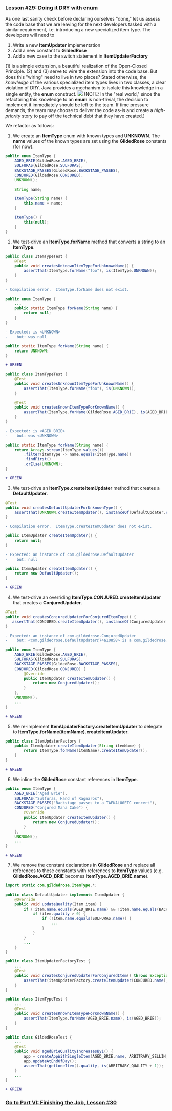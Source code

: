 ### Lesson #29: Doing it DRY with enum
As one last sanity check before declaring ourselves "done," let us assess the code base that we are leaving for the next developers tasked with a similar requirement, i.e. introducing a new specialized item type.  The developers will need to 
1. Write a new **ItemUpdater** implementation
2. Add a new constant to **GildedRose**
3. Add a new case to the switch statement in **ItemUpdaterFactory**

(1) is a simple extension, a beautiful realization of the Open-Closed Principle.  (2) and (3) serve to wire the extension into the code base.  But does this "wiring" need to live in two places?  Stated otherwise, the *knowledge* of the various specialized item types lives in two classes, a clear violation of DRY.  Java provides a mechanism to isolate this knowledge in a single entity, the **enum** construct.
![](https://github.com/d215steinberg/GildedRose-Java/blob/Lesson%2329/images/Lesson%20%2329.png)
(NOTE:  In the "real world," since the refactoring this knowledge to an **enum** is non-trivial, the decision to implement it immediately should be left to the team.  If time pressure demands, the team may choose to deliver the code as-is and create a *high-priority* story to pay off the technical debt that they have created.)

We refactor as follows:
1. We create an **ItemType** enum with known types and **UNKNOWN**.  The **name** values of the known types are set using the **GildedRose** constants (for now).
```java
public enum ItemType {
    AGED_BRIE(GildedRose.AGED_BRIE),
    SULFURAS(GildedRose.SULFURAS),
    BACKSTAGE_PASSES(GildedRose.BACKSTAGE_PASSES),
    CONJURED(GildedRose.CONJURED),
    UNKNOWN();

    String name;

    ItemType(String name) {
        this.name = name;
    }

    ItemType() {
        this(null);
    }
}
 ```
2. We test-drive an **ItemType.forName** method that converts a string to an **ItemType**.
```java
public class ItemTypeTest {
    @Test
    public void createsUnknownItemTypeForUnknownName() {
        assertThat(ItemType.forName("foo"), is(ItemType.UNKNOWN));
    }
}
 ```
```diff
- Compilation error.  ItemType.forName does not exist.
```
```java
public enum ItemType {
    ...
    public static ItemType forName(String name) {
        return null;
    }
}    
```
```diff
- Expected: is <UNKNOWN>
-    but: was null
```
```java
public static ItemType forName(String name) {
    return UNKNOWN;
}
```
```diff
+ GREEN
```
```java
public class ItemTypeTest {
    @Test
    public void createsUnknownItemTypeForUnknownName() {
        assertThat(ItemType.forName("foo"), is(UNKNOWN));
    }

    @Test
    public void createsKnownItemTypeForKnownName() {
        assertThat(ItemType.forName(GildedRose.AGED_BRIE), is(AGED_BRIE));
    }
}
```
```diff
- Expected: is <AGED_BRIE>
-    but: was <UNKNOWN>
```
```java
public static ItemType forName(String name) {
    return Arrays.stream(ItemType.values())
        .filter(itemType -> name.equals(itemType.name))
        .findFirst()
        .orElse(UNKNOWN);
}
```
```diff
+ GREEN
```
3. We test-drive an **ItemType.createItemUpdater** method that creates a **DefaultUpdater**.
```java
@Test
public void createsDefaultUpdaterForUnknownType() {
    assertThat(UNKNOWN.createItemUpdater(), instanceOf(DefaultUpdater.class));
}
```
```diff
- Compilation error.  ItemType.createItemUpdater does not exist.
```
```java
public ItemUpdater createItemUpdater() {
    return null;
}
```
```diff
- Expected: an instance of com.gildedrose.DefaultUpdater
-    but: null
```
```java
public ItemUpdater createItemUpdater() {
    return new DefaultUpdater();
}
```
```diff
+ GREEN
```
4. We test-drive an overriding **ItemType.CONJURED.createItemUpdater** that creates a **ConjuredUpdater**.
```java
@Test
public void createsConjuredUpdaterForConjuredItemType() {
   assertThat(CONJURED.createItemUpdater(), instanceOf(ConjuredUpdater.class));
}
```
```diff
- Expected: an instance of com.gildedrose.ConjuredUpdater
-    but: <com.gildedrose.DefaultUpdater@74a10858> is a com.gildedrose.DefaultUpdater
```
```java
public enum ItemType {
    AGED_BRIE(GildedRose.AGED_BRIE),
    SULFURAS(GildedRose.SULFURAS),
    BACKSTAGE_PASSES(GildedRose.BACKSTAGE_PASSES),
    CONJURED(GildedRose.CONJURED) {
        @Override
        public ItemUpdater createItemUpdater() {
            return new ConjuredUpdater();
        }
    },
    UNKNOWN();
    ...
}
```
```diff
+ GREEN
```
5. We re-implement **ItemUpdaterFactory.createItemUpdater** to delegate to **ItemType.forName(itemName).createItemUpdater**.
```java
public class ItemUpdaterFactory {
    public ItemUpdater createItemUpdater(String itemName) {
        return ItemType.forName(itemName).createItemUpdater();
    }
}
```
```diff
+ GREEN
```
6. We inline the **GildedRose** constant references in **ItemType**.
```java
public enum ItemType {
    AGED_BRIE("Aged Brie"),
    SULFURAS("Sulfuras, Hand of Ragnaros"),
    BACKSTAGE_PASSES("Backstage passes to a TAFKAL80ETC concert"),
    CONJURED("Conjured Mana Cake") {
        @Override
        public ItemUpdater createItemUpdater() {
            return new ConjuredUpdater();
        }
    },
    UNKNOWN();
    ...
}
```
```diff
+ GREEN
```
7. We remove the constant declarations in **GildedRose** and replace all references to these constants with references to **ItemType** values (e.g. **GildedRose.AGED_BRIE** becomes **ItemType.AGED_BRIE.name**).
```java
import static com.gildedrose.ItemType.*;

public class DefaultUpdater implements ItemUpdater {
    @Override
    public void updateQuality(Item item) {
        if (!item.name.equals(AGED_BRIE.name) && !item.name.equals(BACKSTAGE_PASSES.name)) {
            if (item.quality > 0) {
                if (!item.name.equals(SULFURAS.name)) {
                    ...
                }
            }
        }
        ...
    }
}
```
```java
public class ItemUpdaterFactoryTest {
    ...
    @Test
    public void createsConjuredUpdaterForConjuredItem() throws Exception {
        assertThat(itemUpdaterFactory.createItemUpdater(CONJURED.name), instanceOf(ConjuredUpdater.class));
    }
}
```
```java
public class ItemTypeTest {
    ...
    @Test
    public void createsKnownItemTypeForKnownName() {
        assertThat(ItemType.forName(AGED_BRIE.name), is(AGED_BRIE));
    }
}
```
```java
public class GildedRoseTest {
    ...
    @Test
    public void agedBrieQualityIncreasesBy1() {
        app = createAppWithSingleItem(AGED_BRIE.name, ARBITRARY_SELLIN, ARBITRARY_QUALITY);
        app.updateAtEndOfDay();
        assertThat(getLoneItem().quality, is(ARBITRARY_QUALITY + 1));
    }
    ...
}
```
```diff
+ GREEN
```

### [Go to Part VI: Finishing the Job, Lesson #30](https://github.com/d215steinberg/GildedRose-Java/tree/Lesson%2330)
